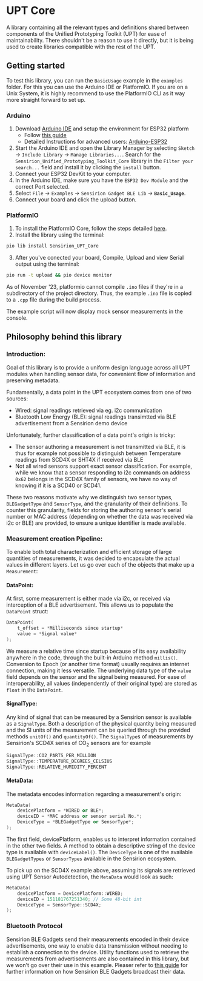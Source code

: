 # UPT Core

A library containing all the relevant types and definitions shared between components of the Unified Prototyping Toolkit (UPT) for ease of maintainability.
There shouldn't be a reason to use it directly, but it is being used to create libraries compatible with the rest of the UPT.

## Getting started

To test this library, you can run the `BasicUsage` example in the `examples` folder. For this you can use the Arduino IDE or PlatformIO. If you are on a Unix System, it is highly recommend to use the PlatformIO CLI as it way more straight forward to set up.

### Arduino

1. Download [Arduino IDE](http://www.arduino.cc/en/main/software) and setup the environment for ESP32 platform
	* Follow [this guide](https://docs.espressif.com/projects/arduino-esp32/en/latest/installing.html)
	* Detailed Instructions for advanced users: [Arduino-ESP32](https://github.com/espressif/arduino-esp32)
2. Start the Arduino IDE and open the Library Manager by selecting `Sketch` -> `Include Library` -> `Manage Libraries...`. Search for the `Sensirion_Unified_Prototyping_Toolkit_Core` library in the `Filter your search...` field and install it by clicking the `install` button.
3. Connect your ESP32 DevKit to your computer.
4. In the Arduino IDE, make sure you have the `ESP32 Dev Module` and the correct Port selected.
5. Select `File` -> `Examples` -> `Sensirion Gadget BLE Lib` -> **`Basic_Usage`**.
6. Connect your board and click the upload button.

### PlatformIO

1. To install the PlatformIO Core, follow the steps detailed [here](https://docs.platformio.org/en/latest/core/installation/methods/installer-script.html).
2. Install the library using the terminal:
```bash
pio lib install Sensirion_UPT_Core
```
3. After you've conected your board, Compile, Upload and view Serial output using the terminal:
```bash
pio run -t upload && pio device monitor
```
As of November '23, platformio cannot compile ```.ino``` files if they're in a subdirectory of the project directory. Thus, the example ```.ino``` file is copied to a ```.cpp``` file during the build process.

The example script will now display mock sensor measurements in the console.

## Philosophy behind this library

### Introduction:

Goal of this library is to provide a uniform design language across all UPT modules when handling sensor data, for convenient flow of information and preserving metadata.

Fundamentally, a data point in the UPT ecosystem comes from one of two sources:
* Wired: signal readings retrieved via eg. i2c communication
* Bluetooth Low Energy (BLE): signal readings transimtted via BLE
       advertisement from a Sensirion demo device

Unfortunately, further classification of a data point's origin is tricky:
* The sensor authoring a measurement is not transmitted via BLE, it is thus
       for example not possible to distinguish between Temperature readings from
       SCD4X or SHT4X if received via BLE
* Not all wired sensors support exact sensor classification. For example,
       while we know that a sensor responding to i2c commands on address ```0x62```
       belongs in the SCD4X family of sensors, we have no way of knowing if it
       is a SCD40 or SCD41.

These two reasons motivate why we distinguish two sensor types, ```BLEGadgetType```
and ```SensorType```, and the granularity of their definitions. To counter this
granularity, fields for storing the authoring sensor's serial number or MAC
address (depending on whether the data was received via i2c or BLE) are
provided, to ensure a unique identifier is made available.

### Measurement creation Pipeline:

To enable both total characterization and efficient storage of large quantities
of measurements, it was decided to encapsulate the actual values in different
layers. Let us go over each of the objects that make up a ```Measurement```:

#### DataPoint:

At first, some measurement is either made via i2c, or received via interception
of a BLE advertisement. This allows us to populate the ```DataPoint``` struct:
```cpp
DataPoint(
    t_offset = *Milliseconds since startup*
    value = *Signal value*
);
```

We measure a relative time since startup because of its easy availability
anywhere in the code, through the built-in Arduino method ```millis()```. Conversion
to Epoch (or another time format) usually requires an internet connection,
making it less versatile. The underlying data type of the ```value``` field depends on the sensor and the signal being measured. For ease of interoperability, all values (independently of their original type) are stored as ```float``` in the ```DataPoint```.

#### SignalType:

Any kind of signal that can be measured by a Sensirion sensor is available as
a ```SignalType```. Both a description of the physical quantity being measured and the
SI units of the measurement can be queried through the provided methods ```unitOf()```
and ```quantityOf()```. The ```SignalType```s of measurements by Sensirion's SCD4X series of CO<sub>2</sub> sensors are for example

```cpp
SignalType::CO2_PARTS_PER_MILLION
SignalType::TEMPERATURE_DEGREES_CELSIUS
SignalType::RELATIVE_HUMIDITY_PERCENT
```

#### MetaData:

The metadata encodes information regarding a measurement's origin:
```cpp
MetaData(
    devicePlatform = *WIRED or BLE*;
    deviceID = *MAC address or sensor serial No.*;
    DeviceType = *BLEGadgetType or SensorType*;
);
```

The first field, devicePlatform, enables us to interpret information contained
in the other two fields. A method to obtain a descriptive string of the device
type is available with ```deviceLabel()```. The ```DeviceType``` is one of the
available ```BLEGadgetTypes``` or ```SensorTypes``` available in the Sensirion ecosystem.

To pick up on the SCD4X example above, assuming its signals are retrieved using UPT Sensor Autodetection, the ```MetaData``` would look as such:
```cpp
MetaData(
    devicePlatform = DevicePlatform::WIRED;
    deviceID = 151181767251340; // Some 48-bit int
    DeviceType = SensorType::SCD4X;
);
```

### Bluetooth Protocol
Sensirion BLE Gadgets send their measurements encoded in their device advertisements,
one way to enable data transmission without needing to establish a connection to the device.
Utility functions used to retrieve the measurements from advertisements are also contained in
this library, but we won't go over their use in this example. Pleaser refer to [this guide](https://github.com/Sensirion/arduino-ble-gadget/blob/master/documents/00-Sensirion_BLE_communication_protocol.pdf)
for further information on how Sensirion BLE Gadgets broadcast their data.
